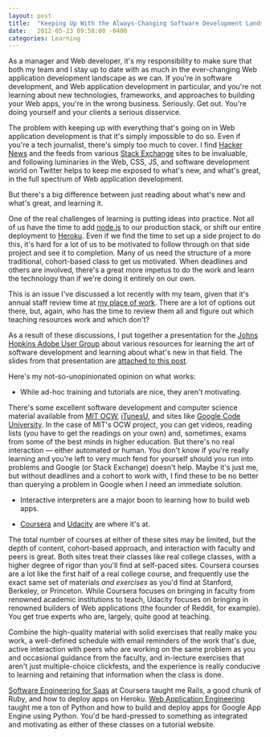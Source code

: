```yaml
---
layout: post
title:  "Keeping Up With the Always-Changing Software Development Landscape"
date:   2012-05-23 09:58:00 -0400
categories: Learning
---
```


As a manager and Web developer, it's my responsibility to make sure that both my team and I stay up to date with as much in the ever-changing Web application development landscape as we can. If you're in software development, and Web application development in particular, and you're not learning about new technologies, frameworks, and approaches to building your Web apps, you're in the wrong business. Seriously. Get out. You're doing yourself and your clients a serious disservice.

The problem with keeping up with everything that's going on in Web application development is that it's simply impossible to do so. Even if you're a tech journalist, there's simply too much to cover. I find [Hacker News](http://news.ycombinator.com/) and the feeds from various [Stack Exchange](http://stackexchange.com/sites) sites to be invaluable, and following luminaries in the Web, CSS, JS, and software development world on Twitter helps to keep me exposed to what's new, and what's great, in the full spectrum of Web application development.

But there's a big difference between just reading about what's new and what's great, and learning it. 

One of the real challenges of learning is putting ideas into practice. Not all of us have the time to add [node.js](http://nodejs.org/) to our production stack, or shift our entire deployment to [Heroku](http://www.heroku.com/). Even if we find the time to set up a side project to do this, it's hard for a lot of us to be motivated to follow through on that side project and see it to completion. Many of us need the structure of a more traditional, cohort-based class to get us motivated. When deadlines and others are involved, there's a great more impetus to do the work and learn the technology than if we're doing it entirely on our own.

This is an issue I've discussed a lot recently with my team, given that it's annual staff review time at [my place of work](http://www.jhsph.edu/). There are a lot of options out there, but, again, who has the time to review them all and figure out which teaching resources work and which don't?

As a result of these discussions, I put together a presentation for the [Johns Hopkins Adobe User Group](http://johnhopkins.groups.adobe.com/) about various resources for learning the art of software development and learning about what's new in that field. The slides from that presentation are [attached to this post](/assets/pdf/JHAUG-May222012.pdf).

Here's my not-so-unopinionated opinion on what works:

- While ad-hoc training and tutorials are nice, they aren't motivating.

There's some excellent software development and computer science material available from [MIT OCW](http://ocw.mit.edu/), [iTunesU](http://www.apple.com/education/itunes-u/), and sites like [Google Code University](http://code.google.com/edu/). In the case of MIT's OCW project, you can get videos, reading lists (you have to get the readings on your own) and, sometimes, exams from some of the best minds in higher education. But there's no real interaction &mdash; either automated or human.  You don't know if you're really learning and you're left to very much fend for yourself should you run into problems and Google (or Stack Exchange) doesn't help. Maybe it's just me, but without deadlines and a cohort to work with, I find these to be no better than querying a problem in Google when I need an immediate solution.

- Interactive interpreters are a major boon to learning how to build web apps.

- [Coursera](https://www.coursera.org/) and [Udacity](http://www.udacity.com/) are where it's at.

The total number of courses at either of these sites may be limited, but the depth of content, cohort-based approach, and interaction with faculty and peers is great. Both sites treat their classes like real college classes, with a higher degree of rigor than you'll find at self-paced sites. Coursera courses are a lot like the first half of a real college course, and frequently use the exact same set of materials *and exercises* as you'd find at Stanford, Berkeley, or Princeton. While Coursera focuses on bringing in faculty from renowned academic institutions to teach, Udacity focuses on bringing in renowned builders of Web applications (the founder of Reddit, for example). You get true experts who are, largely, quite good at teaching.

Combine the high-quality material with solid exercises that really make you work, a well-defined schedule with email reminders of the work that's due, active interaction with peers who are working on the same problem as you and occasional guidance from the faculty, and in-lecture exercises that aren't just multiple-choice clickfests, and the experience is really conducive to learning and retaining that information when the class is done.

[Software Engineering for Saas](https://www.coursera.org/course/saas) at Coursera taught me Rails, a good chunk of Ruby, and how to deploy apps on Heroku. [Web Application Engineering](http://www.udacity.com/overview/Course/cs253/CourseRev/apr2012) taught me a ton of Python and how to build and deploy apps for Google App Engine using Python. You'd be hard-pressed to something as integrated and motivating as either of these classes on a tutorial website.